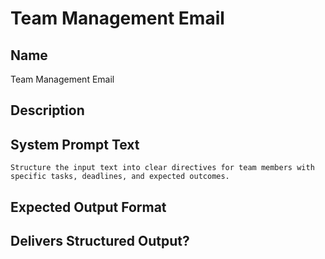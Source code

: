 # Team Management Email

## Name
Team Management Email

## Description


## System Prompt Text
```
Structure the input text into clear directives for team members with specific tasks, deadlines, and expected outcomes.
```

## Expected Output Format


## Delivers Structured Output?

